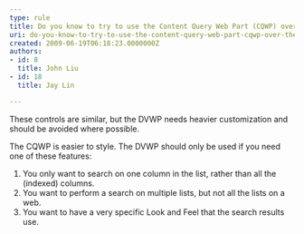 ```yaml
---
type: rule
title: Do you know to try to use the Content Query Web Part (CQWP) over the Data View Web Part (DVWP)?
uri: do-you-know-to-try-to-use-the-content-query-web-part-cqwp-over-the-data-view-web-part-dvwp
created: 2009-06-19T06:18:23.0000000Z
authors:
- id: 8
  title: John Liu
- id: 18
  title: Jay Lin

---
```



These controls are similar, but the DVWP needs heavier customization and should be avoided where possible.

The CQWP is easier to style. The DVWP should only be used if you need one of these features:

1. You only want to search on one column in the list, rather than all the (indexed) columns.
2. You want to perform a search on multiple lists, but not all the lists on a web.
3. You want to have a very specific Look and Feel that the search results use.


